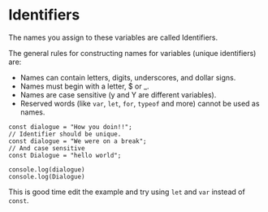 # Identifiers

The names you assign to these variables are called Identifiers.

The general rules for constructing names for variables (unique identifiers) are:

- Names can contain letters, digits, underscores, and dollar signs.
- Names must begin with a letter, $ or \_.
- Names are case sensitive (y and Y are different variables).
- Reserved words (like `var`, `let`, `for`, `typeof` and more) cannot be used as names.

```javascript,editable
const dialogue = "How you doin!!";
// Identifier should be unique.
const dialogue = "We were on a break";
// And case sensitive
const Dialogue = "hello world";

console.log(dialogue)
console.log(Dialogue)
```

This is good time edit the example and try using `let` and `var` instead of `const`.
